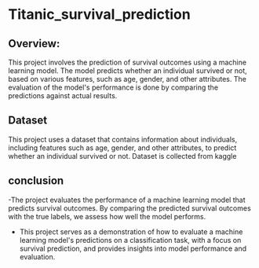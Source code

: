 # Titanic_survival_prediction
## Overview:
This project involves the prediction of survival outcomes using a machine learning model. The model predicts whether an individual survived or not, based on various features, such as age, gender, and other attributes. The evaluation of the model's performance is done by comparing the predictions against actual results.
## Dataset 
This project uses a dataset that contains information about individuals, including features such as age, gender, and other attributes, to predict whether an individual survived or not.
Dataset is collected from kaggle 
## conclusion
-The project evaluates the performance of a machine learning model that predicts survival outcomes. By comparing the predicted survival outcomes with the true labels, we assess how well the model performs.
- This project serves as a demonstration of how to evaluate a machine learning model's predictions on a classification task, with a focus on survival prediction, and provides insights into model performance and evaluation.
